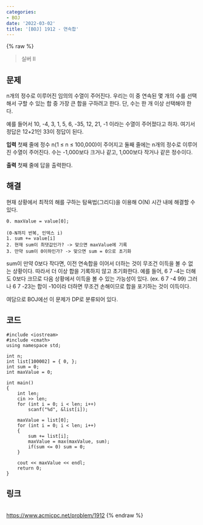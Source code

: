 ```yaml
---
categories:
- BOJ
date: '2022-03-02'
title: '[BOJ] 1912 - 연속합'
---
```


{% raw %}
>실버 II

## 문제
n개의 정수로 이루어진 임의의 수열이 주어진다. 우리는 이 중 연속된 몇 개의 수를 선택해서 구할 수 있는 합 중 가장 큰 합을 구하려고 한다. 단, 수는 한 개 이상 선택해야 한다.

예를 들어서 10, -4, 3, 1, 5, 6, -35, 12, 21, -1 이라는 수열이 주어졌다고 하자. 여기서 정답은 12+21인 33이 정답이 된다.

**입력**
첫째 줄에 정수 n(1 ≤ n ≤ 100,000)이 주어지고 둘째 줄에는 n개의 정수로 이루어진 수열이 주어진다. 수는 -1,000보다 크거나 같고, 1,000보다 작거나 같은 정수이다.

**출력**
첫째 줄에 답을 출력한다.

##  해결
현재 상황에서 최적의 해를 구하는 탐욕법(그리디)을 이용해 O(N) 시간 내에 해결할 수 있다.

```
0. maxValue = value[0];

(0-N까지 반복, 인덱스 i)
1. sum += value[i]
2. 현재 sum이 최댓값인가? -> 맞으면 maxValue에 기록
3. 만약 sum이 0이하인가? -> 맞으면 sum = 0으로 초기화
```
sum이 만약 0보다 작다면, 이전 연속합을 이어서 더하는 것이 무조건 이득을 볼 수 없는 상황이다. 따라서 더 이상 합을 기록하지 않고 초기화한다.
예를 들어, 6 7 -4는 더해도 0보다 크므로 다음 상황에서 이득을 볼 수 있는 가능성이 있다. (ex. 6 7 -4 99) 그러나 6 7 -23는 합이 -10이라 더하면 무조건 손해이므로 합을 포기하는 것이 이득이다. 

여담으로 BOJ에선 이 문제가 DP로 분류되어 있다.

## 코드
```
#include <iostream>
#include <cmath>
using namespace std;

int n;
int list[100002] = { 0, };
int sum = 0;
int maxValue = 0;

int main()
{
	int len;
	cin >> len;
	for (int i = 0; i < len; i++)
		scanf("%d", &list[i]);

	maxValue = list[0];
	for (int i = 0; i < len; i++)
	{
		sum += list[i];
		maxValue = max(maxValue, sum);
		if(sum <= 0) sum = 0;
	}

	cout << maxValue << endl;
	return 0;
}
```

## 링크
<br>https://www.acmicpc.net/problem/1912
{% endraw %}